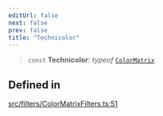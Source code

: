 ```yaml
---
editUrl: false
next: false
prev: false
title: "Technicolor"
---
```


> `const` **Technicolor**: *typeof* [`ColorMatrix`](/api/namespaces/filters/classes/colormatrix/)

## Defined in

[src/filters/ColorMatrixFilters.ts:51](https://github.com/fabricjs/fabric.js/blob/5c1240d8b4662e45868dd33f385f941de21c8e9c/src/filters/ColorMatrixFilters.ts#L51)
